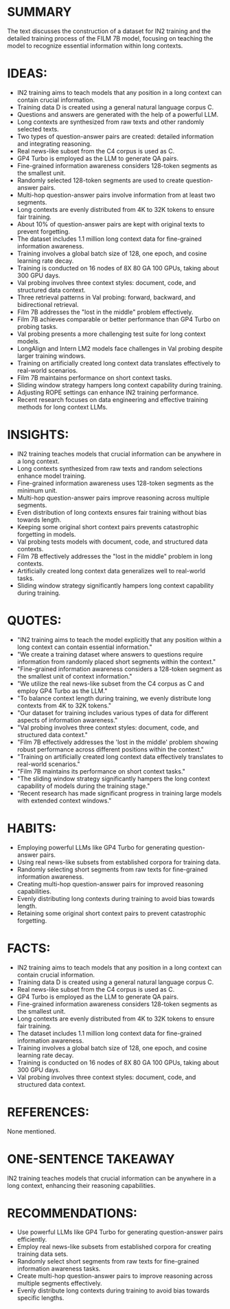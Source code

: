 # SUMMARY
The text discusses the construction of a dataset for IN2 training and the detailed training process of the FILM 7B model, focusing on teaching the model to recognize essential information within long contexts.

# IDEAS:
- IN2 training aims to teach models that any position in a long context can contain crucial information.
- Training data D is created using a general natural language corpus C.
- Questions and answers are generated with the help of a powerful LLM.
- Long contexts are synthesized from raw texts and other randomly selected texts.
- Two types of question-answer pairs are created: detailed information and integrating reasoning.
- Real news-like subset from the C4 corpus is used as C.
- GP4 Turbo is employed as the LLM to generate QA pairs.
- Fine-grained information awareness considers 128-token segments as the smallest unit.
- Randomly selected 128-token segments are used to create question-answer pairs.
- Multi-hop question-answer pairs involve information from at least two segments.
- Long contexts are evenly distributed from 4K to 32K tokens to ensure fair training.
- About 10% of question-answer pairs are kept with original texts to prevent forgetting.
- The dataset includes 1.1 million long context data for fine-grained information awareness.
- Training involves a global batch size of 128, one epoch, and cosine learning rate decay.
- Training is conducted on 16 nodes of 8X 80 GA 100 GPUs, taking about 300 GPU days.
- Val probing involves three context styles: document, code, and structured data context.
- Three retrieval patterns in Val probing: forward, backward, and bidirectional retrieval.
- Film 7B addresses the "lost in the middle" problem effectively.
- Film 7B achieves comparable or better performance than GP4 Turbo on probing tasks.
- Val probing presents a more challenging test suite for long context models.
- LongAlign and Intern LM2 models face challenges in Val probing despite larger training windows.
- Training on artificially created long context data translates effectively to real-world scenarios.
- Film 7B maintains performance on short context tasks.
- Sliding window strategy hampers long context capability during training.
- Adjusting ROPE settings can enhance IN2 training performance.
- Recent research focuses on data engineering and effective training methods for long context LLMs.

# INSIGHTS:
- IN2 training teaches models that crucial information can be anywhere in a long context.
- Long contexts synthesized from raw texts and random selections enhance model training.
- Fine-grained information awareness uses 128-token segments as the minimum unit.
- Multi-hop question-answer pairs improve reasoning across multiple segments.
- Even distribution of long contexts ensures fair training without bias towards length.
- Keeping some original short context pairs prevents catastrophic forgetting in models.
- Val probing tests models with document, code, and structured data contexts.
- Film 7B effectively addresses the "lost in the middle" problem in long contexts.
- Artificially created long context data generalizes well to real-world tasks.
- Sliding window strategy significantly hampers long context capability during training.

# QUOTES:
- "IN2 training aims to teach the model explicitly that any position within a long context can contain essential information."
- "We create a training dataset where answers to questions require information from randomly placed short segments within the context."
- "Fine-grained information awareness considers a 128-token segment as the smallest unit of context information."
- "We utilize the real news-like subset from the C4 corpus as C and employ GP4 Turbo as the LLM."
- "To balance context length during training, we evenly distribute long contexts from 4K to 32K tokens."
- "Our dataset for training includes various types of data for different aspects of information awareness."
- "Val probing involves three context styles: document, code, and structured data context."
- "Film 7B effectively addresses the 'lost in the middle' problem showing robust performance across different positions within the context."
- "Training on artificially created long context data effectively translates to real-world scenarios."
- "Film 7B maintains its performance on short context tasks."
- "The sliding window strategy significantly hampers the long context capability of models during the training stage."
- "Recent research has made significant progress in training large models with extended context windows."

# HABITS:
- Employing powerful LLMs like GP4 Turbo for generating question-answer pairs.
- Using real news-like subsets from established corpora for training data.
- Randomly selecting short segments from raw texts for fine-grained information awareness.
- Creating multi-hop question-answer pairs for improved reasoning capabilities.
- Evenly distributing long contexts during training to avoid bias towards length.
- Retaining some original short context pairs to prevent catastrophic forgetting.

# FACTS:
- IN2 training aims to teach models that any position in a long context can contain crucial information.
- Training data D is created using a general natural language corpus C.
- Real news-like subset from the C4 corpus is used as C.
- GP4 Turbo is employed as the LLM to generate QA pairs.
- Fine-grained information awareness considers 128-token segments as the smallest unit.
- Long contexts are evenly distributed from 4K to 32K tokens to ensure fair training.
- The dataset includes 1.1 million long context data for fine-grained information awareness.
- Training involves a global batch size of 128, one epoch, and cosine learning rate decay.
- Training is conducted on 16 nodes of 8X 80 GA 100 GPUs, taking about 300 GPU days.
- Val probing involves three context styles: document, code, and structured data context.

# REFERENCES:
None mentioned.

# ONE-SENTENCE TAKEAWAY
IN2 training teaches models that crucial information can be anywhere in a long context, enhancing their reasoning capabilities.

# RECOMMENDATIONS:
- Use powerful LLMs like GP4 Turbo for generating question-answer pairs efficiently.
- Employ real news-like subsets from established corpora for creating training data sets.
- Randomly select short segments from raw texts for fine-grained information awareness tasks.
- Create multi-hop question-answer pairs to improve reasoning across multiple segments effectively.
- Evenly distribute long contexts during training to avoid bias towards specific lengths.